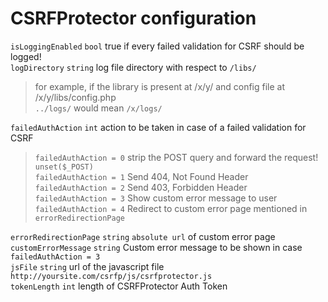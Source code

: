 CSRFProtector configuration
==========================================


`isLoggingEnabled` `bool` true if every failed validation for CSRF should be logged!<br>
`logDirectory` `string` log file directory with respect to `/libs/`<br>
>for example, if the library is present at /x/y/ and config file at /x/y/libs/config.php<br>
> `../logs/` would mean `/x/logs/`

`failedAuthAction` `int` action to be taken in case of a failed validation for CSRF<br> 
> `failedAuthAction = 0` strip the POST query and forward the request! `unset($_POST)`<br>
> `failedAuthAction = 1` Send 404, Not Found Header<br>
> `failedAuthAction = 2` Send 403, Forbidden Header<br>
> `failedAuthAction = 3` Show custom error message to user <br>
> `failedAuthAction = 4` Redirect to custom error page mentioned in `errorRedirectionPage` <br>

`errorRedirectionPage` `string` `absolute url` of custom error page<br>
`customErrorMessage` `string` Custom error message to be shown in case `failedAuthAction = 3`<br>
`jsFile` `string` url of the javascript file `http://yoursite.com/csrfp/js/csrfprotector.js`<br>
`tokenLength` `int` length of CSRFProtector Auth Token
